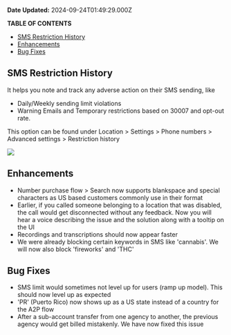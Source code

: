 **Date Updated:** 2024-09-24T01:49:29.000Z
  
  
**TABLE OF CONTENTS**

* [SMS Restriction History](#SMS-Restriction-History)
* [Enhancements](#Enhancements)
* [Bug Fixes](#Bug-Fixes)

## **SMS Restriction History**

It helps you note and track any adverse action on their SMS sending, like 

* Daily/Weekly sending limit violations
* Warning Emails and Temporary restrictions based on 30007 and opt-out rate.

This option can be found under Location > Settings > Phone numbers > Advanced settings > Restriction history

![](https://s3.amazonaws.com/cdn.freshdesk.com/data/helpdesk/attachments/production/155033404708/original/vB9fdFeisZzvyGXUZobMpnICMXob8OCXng.png?1727122597)

  
## **Enhancements**

* Number purchase flow > Search now supports blankspace and special characters as US based customers commonly use in their format
* Earlier, if you called someone belonging to a location that was disabled, the call would get disconnected without any feedback. Now you will hear a voice describing the issue and the solution along with a tooltip on the UI
* Recordings and transcriptions should now appear faster
* We were already blocking certain keywords in SMS like 'cannabis'. We will now also block 'fireworks' and 'THC'

## **Bug Fixes**

* SMS limit would sometimes not level up for users (ramp up model). This should now level up as expected
* 'PR' (Puerto Rico) now shows up as a US state instead of a country for the A2P flow
* After a sub-account transfer from one agency to another, the previous agency would get billed mistakenly. We have now fixed this issue